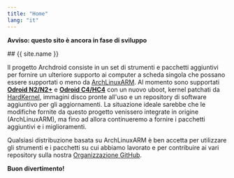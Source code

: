 ```yaml
---
title: "Home"
lang: "it"
---
```

**Avviso: questo sito è ancora in fase di sviluppo**

<div class="box" markdown="1">
## {{ site.name }}

Il progetto Archdroid consiste in un set di strumenti e pacchetti aggiuntivi per
fornire un ulteriore supporto ai computer a scheda singola che possano essere
supportati o meno da [ArchLinuxARM].
Al momento sono supportati **[Odroid N2/N2+]** e **[Odroid C4/HC4]** con un
nuovo uboot, kernel patchati da [HardKernel], immagini disco pronte all'uso
e un repository di software aggiuntivo per gli aggiornamenti.
La situazione ideale sarebbe che le modifiche fornite da questo progetto venissero
integrate in origine (ArchLinuxARM), ma fino ad allora continueremo a fornire
i pacchetti aggiuntivi e i miglioramenti.

Qualsiasi distribuzione basata su ArchLinuxARM è ben accetta per utilizzare gli
strumenti e i pacchetti su cui abbiamo lavorato e per contribuire ai vari
repository sulla nostra [Organizzazione GitHub].

**Buon divertimento!**
</div>

[ArchLinuxARM]:          https://archlinuxarm.org
[Organizzazione GitHub]: https://github.com/archdroid-org
[HardKernel]:            https://www.hardkernel.com/
[Odroid N2/N2+]:         https://www.hardkernel.com/shop/odroid-n2-with-4gbyte-ram-2/
[Odroid C4/HC4]:         https://www.hardkernel.com/shop/odroid-c4/
